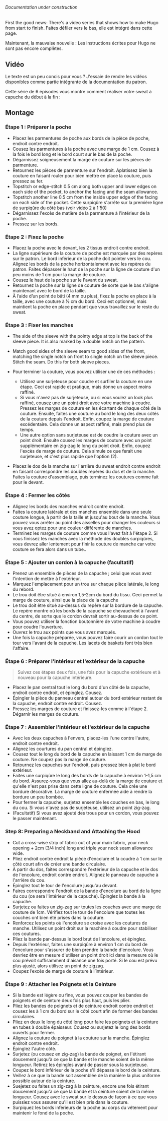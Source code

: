 <Note>

###### Documentation under construction

First the good news: There's a video series that shows how to make Hugo from start to finish.
Faites défiler vers le bas, elle est intégré dans cette page.

Maintenant, la mauvaise nouvelle : Les instructions écrites pour Hugo ne sont pas encore complètes.

</Note>

## Vidéo

Le texte est un peu concis pour vous ? J'essaie de rendre les vidéos disponibles comme partie intégrante de la documentation du patron.

Cette série de 6 épisodes vous montre comment réaliser votre sweat à capuche du début à la fin :

<YouTube id='PL1gv5yv3DoZOHLjisuD1JcUPTkFy_IGGO' playlist />

## Montage

### Étape 1 : Préparer la poche

- Placez les parmentures de poche aux bords de la pièce de poche, endroit contre endroit.
- Cousez les parmentures à la poche avec une marge de 1 cm.  Cousez à la fois le bord long et le bord court sur le bas de la poche.
- Dégarnissez soigneusement la marge de couture sur les pièces de parmenture.
- Retournez les pièces de parmenture sur l'endroit.  Aplatissez bien la couture en faisant rouler pour bien mettre en place la couture, puis pressez au fer.
- Topstitch or edge-stitch 0.5 cm along both upper and lower edges on each side of the pocket, to anchor the facing and the seam allowance.
- Topstitch another line 0.5 cm from the inside upper edge of the facing on each side of the pocket.  Cette surpiqûre s'arrête sur la première ligne de surpiqûre du côté bas (voir vidéo 2 à 1'50)
- Dégarnissez l'excès de matière de la parmenture à l'intérieur de la poche.
- Pressez sur les bords.

### Étape 2 : Fixez la poche

- Placez la poche avec le devant, les 2 tissus endroit contre endroit.
- La ligne supérieure de la couture de poche est marquée par des repères sur le patron.  Le bord inférieur de la poche doit pointer vers le cou.  Alignez les bords de la poche horizontalement avec les repères du patron. Faites dépasser le haut de la poche sur la ligne de couture d'un peu moins de 1 cm pour la marge de couture.
- Cousez le haut de la poche sur le l'avant du sweat.
- Retournez la poche sur la ligne de couture de sorte que le bas s'aligne maintenant avec le bord de la taille.
- À l’aide d’un point de bâti (4 mm ou plus), fixez la poche en place à la taille, avec une couture à ½ cm du bord.  Ceci est optionnel, mais maintient la poche en place pendant que vous travaillez sur le reste du sweat.

### Étape 3 : Fixer les manches

- The side of the sleeve with the pointy edge at top is the back of the sleeve piece.  It is also marked by a double notch on the pattern.

- Match good sides of the sleeve seam to good sides of the front, matching the single notch on front to single notch on the sleeve piece. Stitch the seam.  Do this for both sleeve pieces.

- Pour terminer la couture, vous pouvez utiliser une de ces méthodes :

  - Utilisez une surjeteuse pour coudre et surfiler la couture en une étape.  Ceci est rapide et pratique, mais donne un aspect moins raffiné.
  - Si vous n'avez pas de surjeteuse, ou si vous voulez un look plus raffiné, cousez une un point droit avec votre machine à coudre. Pressez les marges de couture en les écartant de chaque côté de la couture.  Ensuite, faites une couture au bord le long des deux côtés de la couture depuis l'endroit.  Enfin, coupez la marge de couture excédentaire.  Cela donne un aspect raffiné, mais prend plus de temps.
  - Une autre option sans surjeteuse est de coudre la couture avec un point droit. Ensuite cousez les marges de couture avec un point supplémentaire en zig-zag le long du point droit.  Enfin, coupez l'excès de marge de couture.  Cela simule ce que ferait une surjeteuse, et c'est plus rapide que l'option (2).

- Placez le dos de la manche sur l'arrière du sweat endroit contre endroit en faisant correspondre les doubles repères du dos et de la manche.  Faites la couture d'assemblage, puis terminez les coutures comme fait pour le devant.

### Étape 4 : Fermer les côtés

- Alignez les bords des manches endroit contre endroit.
- Faites la couture latérale et des manches ensemble dans une seule couture longue, à partir de la taille et jusqu'au bout de la manche.  Vous pouvez vous arrêter au point des aisselles pour changer les couleurs si vous avez optez pour une couleur différente de manches.
- Terminez les marges de couture comme vous l'avez fait à l'étape 2.  Si vous finissez les manches avec la méthode des doubles surpiqûres, vous devrez aller lentement pour finir la couture de manche car votre couture se fera alors dans un tube..

### Étape 5 : Ajouter un cordon à la capuche (facultatif)

- Prenez un ensemble de pièces de la capuche ; celui que vous avez l'intention de mettre à l'extérieur.
- Marquez l'emplacement pour un trou sur chaque pièce latérale, le long du rebord.
- Le trou doit être situé à environ 1,5-2cm du bord du tissu.  Ceci permet la marge de couture, ainsi que la place de la capuche
- Le trou doit être situé au-dessus du repère sur la bordure de la capuche.  Le repère montre où les bords de la capuche se chevauchent à l'avant du centre, de sorte que le cordon devrait sortir au-dessus de ce point.
- Vous pouvez utiliser la fonction boutonnière de votre machine à coudre pour coudre l'ouverture.
- Ouvrez le trou aux points que vous avez marqués.
- Une fois la capuche préparée, vous pouvez faire courir un cordon tout le tour vers l'avant de la capuche.  Les lacets de baskets font très bien l'affaire.

### Étape 6 : Préparer l'intérieur et l'extérieur de la capuche

> Suivez ces étapes deux fois, une fois pour la capuche extérieure et à nouveau pour la capuche intérieure.

- Placez le pan central tout le long du bord d'un côté de la capuche, endroit contre endroit, et épinglez.  Cousez.
- Épingler la pièce du panneau central autour du bord extérieur restant de la capuche, endroit contre endroit. Cousez.
- Pressez les marges de couture et finissez-les comme à l'étape 2.  Dégarnir les marges de couture.

### Étape 7 : Assembler l'intérieur et l'extérieur de la capuche

- Avec les deux capuches à l'envers, placez-les l'une contre l'autre, endroit contre endroit.
- Alignez les courtures du pan central et épinglez.
- Cousez tout le long du bord de la capuche en laissant 1 cm de marge de couture.  Ne coupez pas la marge de couture.
- Retournez les capuches sur l'endroit, puis pressez bien à plat le bord extérieur.
- Faites une surpiqûre le long des bords de la capuche à environ 1-1,5 cm du bord.  Assurez-vous que vous allez au-delà de la marge de couture et qu'elle n'est pas prise dans cette ligne de couture. Cela crée une bordure décorative.  La marge de couture enfermée aide à rendre la bordure un peu bombée.
- Pour fermer la capuche, surjetez ensemble les couches en bas, le long du cou.  Si vous n'avez pas de surjeteuse, utilisez un point zig-zag.
- (Facultatif) Si vous avez ajouté des trous pour un cordon, vous pouvez le passer maintenant.

### Step 8: Preparing a Neckband and Attaching the Hood

- Cut a cross-wise strip of fabric out of your main fabric, your neck opening + 2cm (3/4 inch) long and triple your neck seam allowance wide.
- Pliez endroit contre endroit la pièce d'encolure et la coudre à 1 cm sur le côté court afin de créer une bande circulaire.
- À partir du dos, faites correspondre l'extérieur de la capuche et le dos de l'encolure, endroit contre endroit. Alignez le panneau de capuche à l'arrière du cou.
- Épinglez tout le tour de l'encolure jusqu'au devant.
- Faires correspondre l'endroit de la bande d'encolure au bord de la ligne du cou (ce sera l'intérieur de la capuche). Épinglez la bande à la capuche.
- Surjetez ou faites un zig-zag sur toutes les couches avec une marge de couture de 1cm.  Vérifiez tout le tour de l'encolure que toutes les couches ont bien été prises dans la couture.
- Renforcez les points où l'encolure se croise avec les coutures de manche.  Utilisez un point droit sur la machine à coudre pour stabiliser ces coutures.
- Pliez la bande par-dessus le bord brut de l'encolure, et épinglez.
- Depuis l'extérieur, faites une surpiqûre à environ 1 cm du bord de l'encolure pour s'assurer de bien prendre la bande d'encolure.  Vous devriez être en mesure d'utiliser un point droit ici dans la mesure où le cou prévoit suffisamment d'aisance une fois porté.  Si le cou est prévu plus ajusté, alors utilisez un point de zigzag.
- Coupez l’excès de marge de couture à l’intérieur.

### Étape 9 : Attacher les Poignets et la Ceinture

- Si la bande est légère ou fine, vous pouvez couper les bandes de poignets et de ceinture deux fois plus haut, puis les plier.
- Pliez les bandes de poignets et de ceinture endroit contre endroit et cousez les à 1 cm du bord sur le côté court afin de former des bandes circulaires.
- Pliez en deux le long du côté long pour faire les poignets et la ceinture en tubes à double épaisseur. Cousez ou surjetez le long des bords ouverts pour fermer.
- Alignez la couture du poignet à la couture sur la manche.  Épinglez endroit contre endroit.
- Épinglez l'autre côté.
- Surjetez (ou cousez en zig-zag) la bande de poignet, en l'étirant doucement jusqu'à ce que la bande et le manche soient de la même longueur.  Retirez les épingles avant de passer sous la surjeteuse.
- Coupez le bord inférieur de la poche s'il dépasse le bord de la ceinture.
- Veillez à ce que la bande soit assemblée de la manière la plus uniforme possible autour de la ceinture.
- Suejetez ou faites un zig-zag à la ceinture, encore une fois étirant doucement jusqu'à ce que la bande et la ceinture soient de la même longueur.  Cousez avec le sweat sur le dessus de façon à ce que vous puissiez vous assurer qu'il est bien pris dans la couture.
- Surpiquez les bords inférieurs de la poche au corps du vêtement pour maintenir le fond de la poche.
